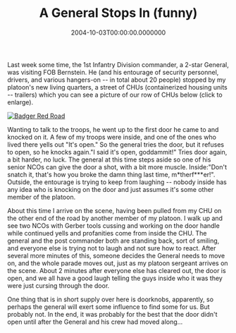 ﻿---
title: A General Stops In (funny)
date: "2004-10-03T00:00:00.0000000"
featuredImage: /img/Badger-Red-Road.jpg
---

Last week some time, the 1st Infantry Division commander, a 2-star General, was visiting FOB Bernstein. He (and his entourage of security personnel, drivers, and various hangers-on -- in total about 20 people) stopped by my platoon's new living quarters, a street of CHUs (containerized housing units -- trailers) which you can see a picture of our row of CHUs below (click to enlarge).

[![Badger Red Road](/img/Badger-Red-Road.jpg)](/img/Badger-Red-Road.jpg)

Wanting to talk to the troops, he went up to the first door he came to and knocked on it. A few of my troops were inside, and one of the ones who lived there yells out "It's open." So the general tries the door, but it refuses to open, so he knocks again."I said it's open, goddammit!" Tries door again, a bit harder, no luck. The general at this time steps aside so one of his senior NCOs can give the door a shot, with a bit more muscle. Inside:"Don't snatch it, that's how you broke the damn thing last time, m\*therf\*\*\*er!". Outside, the entourage is trying to keep from laughing -- nobody inside has any idea who is knocking on the door and just assumes it's some other member of the platoon.

About this time I arrive on the scene, having been pulled from my CHU on the other end of the road by another member of my platoon. I walk up and see two NCOs with Gerber tools cussing and working on the door handle while continued yells and profanities come from inside the CHU. The general and the post commander both are standing back, sort of smiling, and everyone else is trying not to laugh and not sure how to react. After several more minutes of this, someone decides the General needs to move on, and the whole parade moves out, just as my platoon sergeant arrives on the scene. About 2 minutes after everyone else has cleared out, the door is open, and we all have a good laugh telling the guys inside who it was they were just cursing through the door.

One thing that is in short supply over here is doorknobs, apparently, so perhaps the general will exert some influence to find some for us. But probably not. In the end, it was probably for the best that the door didn't open until after the General and his crew had moved along...

